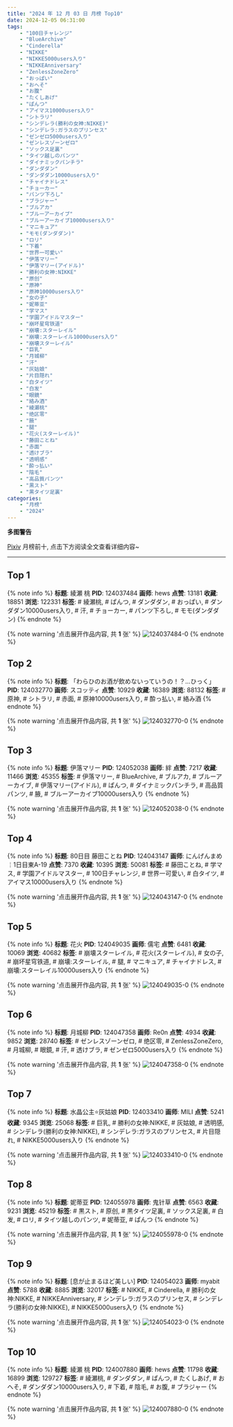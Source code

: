 ```yaml
---
title: "2024 年 12 月 03 日 月榜 Top10"
date: 2024-12-05 06:31:00
tags:
    - "100日チャレンジ"
    - "BlueArchive"
    - "Cinderella"
    - "NIKKE"
    - "NIKKE5000users入り"
    - "NIKKEAnniversary"
    - "ZenlessZoneZero"
    - "おっぱい"
    - "おへそ"
    - "お腹"
    - "たくしあげ"
    - "ぱんつ"
    - "アイマス10000users入り"
    - "シトラリ"
    - "シンデレラ(勝利の女神:NIKKE)"
    - "シンデレラ:ガラスのプリンセス"
    - "ゼンゼロ5000users入り"
    - "ゼンレスゾーンゼロ"
    - "ソックス足裏"
    - "タイツ越しのパンツ"
    - "ダイナミックパンチラ"
    - "ダンダダン"
    - "ダンダダン10000users入り"
    - "チャイナドレス"
    - "チョーカー"
    - "パンツ下ろし"
    - "ブラジャー"
    - "ブルアカ"
    - "ブルーアーカイブ"
    - "ブルーアーカイブ10000users入り"
    - "マニキュア"
    - "モモ(ダンダダン)"
    - "ロリ"
    - "下着"
    - "世界一可愛い"
    - "伊落マリー"
    - "伊落マリー(アイドル)"
    - "勝利の女神:NIKKE"
    - "原创"
    - "原神"
    - "原神10000users入り"
    - "女の子"
    - "妮蒂亚"
    - "学マス"
    - "学園アイドルマスター"
    - "崩坏星穹铁道"
    - "崩壊:スターレイル"
    - "崩壊:スターレイル10000users入り"
    - "崩壊スターレイル"
    - "巨乳"
    - "月城柳"
    - "汗"
    - "灰姑娘"
    - "片目隠れ"
    - "白タイツ"
    - "白发"
    - "眼鏡"
    - "絡み酒"
    - "綾瀬桃"
    - "绝区零"
    - "腋"
    - "腿"
    - "花火(スターレイル)"
    - "藤田ことね"
    - "赤面"
    - "透けブラ"
    - "透明感"
    - "酔っ払い"
    - "陰毛"
    - "高品質パンツ"
    - "黒スト"
    - "黒タイツ足裏"
categories:
    - "月榜"
    - "2024"
---
```


<i class="fa fa-triangle-exclamation"></i>**多图警告**<i class="fa fa-triangle-exclamation"></i>

[Pixiv](https://www.pixiv.net/) 月榜前十, 点击下方阅读全文查看详细内容~

<!-- more -->

---

## Top 1

{% note info %}
**标题**: 綾瀬 桃
**PID**: 124037484 **画师**: hews
**点赞**: 13181 **收藏**: 18851 **浏览**: 122331
**标签**: # 綾瀬桃, # ぱんつ, # ダンダダン, # おっぱい, # ダンダダン10000users入り, # 汗, # チョーカー, # パンツ下ろし, # モモ(ダンダダン)
{% endnote %}

{% note warning '点击展开作品内容, 共 **1** 张' %}
![124037484-0](https://i.pixiv.re/img-original/img/2024/11/06/03/27/55/124037484_p0.png)
{% endnote %}

## Top 2

{% note info %}
**标题**: 「わらひのお酒が飲めないっていうの！？…ひっく」
**PID**: 124032770 **画师**: スコッティ
**点赞**: 10929 **收藏**: 16389 **浏览**: 88132
**标签**: # 原神, # シトラリ, # 赤面, # 原神10000users入り, # 酔っ払い, # 絡み酒
{% endnote %}

{% note warning '点击展开作品内容, 共 **1** 张' %}
![124032770-0](https://i.pixiv.re/img-original/img/2024/11/06/00/00/07/124032770_p0.jpg)
{% endnote %}

## Top 3

{% note info %}
**标题**: 伊落マリー
**PID**: 124052038 **画师**: 絆
**点赞**: 7217 **收藏**: 11466 **浏览**: 45355
**标签**: # 伊落マリー, # BlueArchive, # ブルアカ, # ブルーアーカイブ, # 伊落マリー(アイドル), # ぱんつ, # ダイナミックパンチラ, # 高品質パンツ, # 腋, # ブルーアーカイブ10000users入り
{% endnote %}

{% note warning '点击展开作品内容, 共 **1** 张' %}
![124052038-0](https://i.pixiv.re/img-original/img/2024/11/06/19/58/54/124052038_p0.png)
{% endnote %}

## Top 4

{% note info %}
**标题**: 80日目 藤田ことね
**PID**: 124043147 **画师**: にんげんまめ￤1日目東A-19
**点赞**: 7370 **收藏**: 10395 **浏览**: 50081
**标签**: # 藤田ことね, # 学マス, # 学園アイドルマスター, # 100日チャレンジ, # 世界一可愛い, # 白タイツ, # アイマス10000users入り
{% endnote %}

{% note warning '点击展开作品内容, 共 **1** 张' %}
![124043147-0](https://i.pixiv.re/img-original/img/2024/11/06/11/48/23/124043147_p0.png)
{% endnote %}

## Top 5

{% note info %}
**标题**: 花火
**PID**: 124049035 **画师**: 儒宅
**点赞**: 6481 **收藏**: 10069 **浏览**: 40682
**标签**: # 崩壊スターレイル, # 花火(スターレイル), # 女の子, # 崩坏星穹铁道, # 崩壊:スターレイル, # 腿, # マニキュア, # チャイナドレス, # 崩壊:スターレイル10000users入り
{% endnote %}

{% note warning '点击展开作品内容, 共 **1** 张' %}
![124049035-0](https://i.pixiv.re/img-original/img/2024/11/06/18/00/12/124049035_p0.jpg)
{% endnote %}

## Top 6

{% note info %}
**标题**: 月城柳
**PID**: 124047358 **画师**: Re0n
**点赞**: 4934 **收藏**: 9852 **浏览**: 28740
**标签**: # ゼンレスゾーンゼロ, # 绝区零, # ZenlessZoneZero, # 月城柳, # 眼鏡, # 汗, # 透けブラ, # ゼンゼロ5000users入り
{% endnote %}

{% note warning '点击展开作品内容, 共 **1** 张' %}
![124047358-0](https://i.pixiv.re/img-original/img/2024/11/06/16/36/52/124047358_p0.png)
{% endnote %}

## Top 7

{% note info %}
**标题**: 水晶公主⭐灰姑娘
**PID**: 124033410 **画师**: MILI
**点赞**: 5241 **收藏**: 9345 **浏览**: 25068
**标签**: # 巨乳, # 勝利の女神:NIKKE, # 灰姑娘, # 透明感, # シンデレラ(勝利の女神:NIKKE), # シンデレラ:ガラスのプリンセス, # 片目隠れ, # NIKKE5000users入り
{% endnote %}

{% note warning '点击展开作品内容, 共 **1** 张' %}
![124033410-0](https://i.pixiv.re/img-original/img/2024/11/06/00/08/10/124033410_p0.jpg)
{% endnote %}

## Top 8

{% note info %}
**标题**: 妮蒂亚
**PID**: 124055978 **画师**: 鬼针草
**点赞**: 6563 **收藏**: 9231 **浏览**: 45219
**标签**: # 黒スト, # 原创, # 黒タイツ足裏, # ソックス足裏, # 白发, # ロリ, # タイツ越しのパンツ, # 妮蒂亚, # ぱんつ
{% endnote %}

{% note warning '点击展开作品内容, 共 **1** 张' %}
![124055978-0](https://i.pixiv.re/img-original/img/2024/11/06/22/08/11/124055978_p0.jpg)
{% endnote %}

## Top 9

{% note info %}
**标题**: [息が止まるほど美しい]
**PID**: 124054023 **画师**: myabit
**点赞**: 5788 **收藏**: 8885 **浏览**: 32017
**标签**: # NIKKE, # Cinderella, # 勝利の女神:NIKKE, # NIKKEAnniversary, # シンデレラ:ガラスのプリンセス, # シンデレラ(勝利の女神:NIKKE), # NIKKE5000users入り
{% endnote %}

{% note warning '点击展开作品内容, 共 **1** 张' %}
![124054023-0](https://i.pixiv.re/img-original/img/2024/11/06/21/03/43/124054023_p0.png)
{% endnote %}

## Top 10

{% note info %}
**标题**: 綾瀬 桃
**PID**: 124007880 **画师**: hews
**点赞**: 11798 **收藏**: 16899 **浏览**: 129727
**标签**: # 綾瀬桃, # ダンダダン, # ぱんつ, # たくしあげ, # おへそ, # ダンダダン10000users入り, # 下着, # 陰毛, # お腹, # ブラジャー
{% endnote %}

{% note warning '点击展开作品内容, 共 **1** 张' %}
![124007880-0](https://i.pixiv.re/img-original/img/2024/11/05/01/32/23/124007880_p0.png)
{% endnote %}
